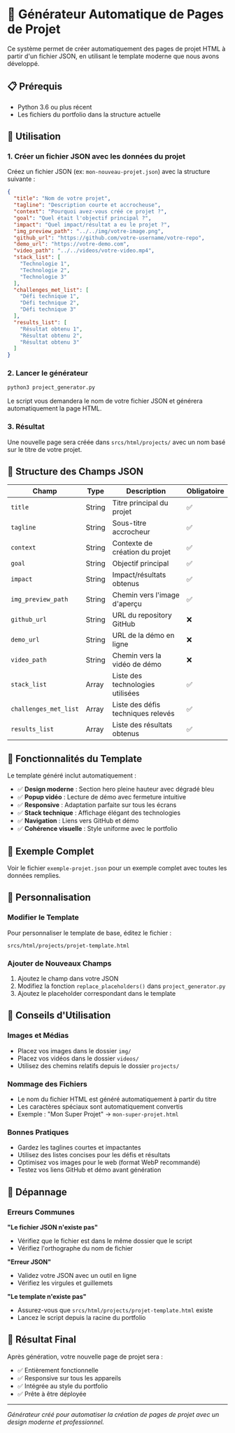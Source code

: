 # 🚀 Générateur Automatique de Pages de Projet

Ce système permet de créer automatiquement des pages de projet HTML à partir d'un fichier JSON, en utilisant le template moderne que nous avons développé.

## 📋 Prérequis

- Python 3.6 ou plus récent
- Les fichiers du portfolio dans la structure actuelle

## 🎯 Utilisation

### 1. Créer un fichier JSON avec les données du projet

Créez un fichier JSON (ex: `mon-nouveau-projet.json`) avec la structure suivante :

```json
{
  "title": "Nom de votre projet",
  "tagline": "Description courte et accrocheuse",
  "context": "Pourquoi avez-vous créé ce projet ?",
  "goal": "Quel était l'objectif principal ?",
  "impact": "Quel impact/résultat a eu le projet ?",
  "img_preview_path": "../../img/votre-image.png",
  "github_url": "https://github.com/votre-username/votre-repo",
  "demo_url": "https://votre-demo.com",
  "video_path": "../../videos/votre-video.mp4",
  "stack_list": [
    "Technologie 1",
    "Technologie 2",
    "Technologie 3"
  ],
  "challenges_met_list": [
    "Défi technique 1",
    "Défi technique 2",
    "Défi technique 3"
  ],
  "results_list": [
    "Résultat obtenu 1",
    "Résultat obtenu 2",
    "Résultat obtenu 3"
  ]
}
```

### 2. Lancer le générateur

```bash
python3 project_generator.py
```

Le script vous demandera le nom de votre fichier JSON et générera automatiquement la page HTML.

### 3. Résultat

Une nouvelle page sera créée dans `srcs/html/projects/` avec un nom basé sur le titre de votre projet.

## 📁 Structure des Champs JSON

| Champ | Type | Description | Obligatoire |
|-------|------|-------------|-------------|
| `title` | String | Titre principal du projet | ✅ |
| `tagline` | String | Sous-titre accrocheur | ✅ |
| `context` | String | Contexte de création du projet | ✅ |
| `goal` | String | Objectif principal | ✅ |
| `impact` | String | Impact/résultats obtenus | ✅ |
| `img_preview_path` | String | Chemin vers l'image d'aperçu | ✅ |
| `github_url` | String | URL du repository GitHub | ❌ |
| `demo_url` | String | URL de la démo en ligne | ❌ |
| `video_path` | String | Chemin vers la vidéo de démo | ❌ |
| `stack_list` | Array | Liste des technologies utilisées | ✅ |
| `challenges_met_list` | Array | Liste des défis techniques relevés | ✅ |
| `results_list` | Array | Liste des résultats obtenus | ✅ |

## 🎨 Fonctionnalités du Template

Le template généré inclut automatiquement :

- ✅ **Design moderne** : Section hero pleine hauteur avec dégradé bleu
- ✅ **Popup vidéo** : Lecture de démo avec fermeture intuitive
- ✅ **Responsive** : Adaptation parfaite sur tous les écrans
- ✅ **Stack technique** : Affichage élégant des technologies
- ✅ **Navigation** : Liens vers GitHub et démo
- ✅ **Cohérence visuelle** : Style uniforme avec le portfolio

## 📝 Exemple Complet

Voir le fichier `exemple-projet.json` pour un exemple complet avec toutes les données remplies.

## 🔧 Personnalisation

### Modifier le Template

Pour personnaliser le template de base, éditez le fichier :
```
srcs/html/projects/projet-template.html
```

### Ajouter de Nouveaux Champs

1. Ajoutez le champ dans votre JSON
2. Modifiez la fonction `replace_placeholders()` dans `project_generator.py`
3. Ajoutez le placeholder correspondant dans le template

## 🚨 Conseils d'Utilisation

### Images et Médias
- Placez vos images dans le dossier `img/`
- Placez vos vidéos dans le dossier `videos/`
- Utilisez des chemins relatifs depuis le dossier `projects/`

### Nommage des Fichiers
- Le nom du fichier HTML est généré automatiquement à partir du titre
- Les caractères spéciaux sont automatiquement convertis
- Exemple : "Mon Super Projet" → `mon-super-projet.html`

### Bonnes Pratiques
- Gardez les taglines courtes et impactantes
- Utilisez des listes concises pour les défis et résultats
- Optimisez vos images pour le web (format WebP recommandé)
- Testez vos liens GitHub et démo avant génération

## 🐛 Dépannage

### Erreurs Communes

**"Le fichier JSON n'existe pas"**
- Vérifiez que le fichier est dans le même dossier que le script
- Vérifiez l'orthographe du nom de fichier

**"Erreur JSON"**
- Validez votre JSON avec un outil en ligne
- Vérifiez les virgules et guillemets

**"Le template n'existe pas"**
- Assurez-vous que `srcs/html/projects/projet-template.html` existe
- Lancez le script depuis la racine du portfolio

## 🎉 Résultat Final

Après génération, votre nouvelle page de projet sera :
- ✅ Entièrement fonctionnelle
- ✅ Responsive sur tous les appareils  
- ✅ Intégrée au style du portfolio
- ✅ Prête à être déployée

---

*Générateur créé pour automatiser la création de pages de projet avec un design moderne et professionnel.*
